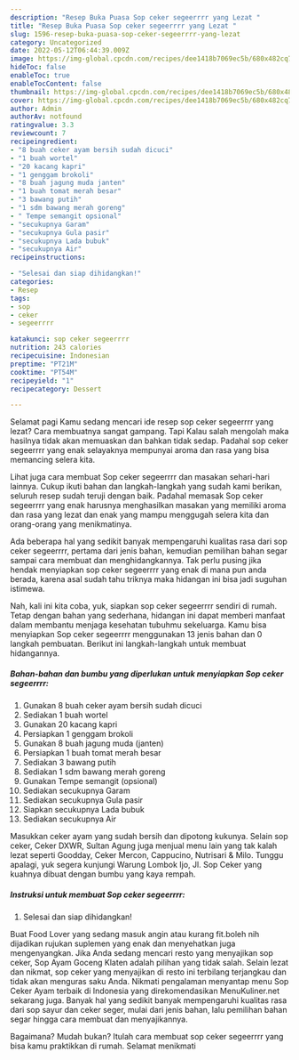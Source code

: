 ```yaml
---
description: "Resep Buka Puasa Sop ceker segeerrrr yang Lezat "
title: "Resep Buka Puasa Sop ceker segeerrrr yang Lezat "
slug: 1596-resep-buka-puasa-sop-ceker-segeerrrr-yang-lezat
category: Uncategorized
date: 2022-05-12T06:44:39.009Z
image: https://img-global.cpcdn.com/recipes/dee1418b7069ec5b/680x482cq70/sop-ceker-segeerrrr-foto-resep-utama.jpg
hideToc: false
enableToc: true
enableTocContent: false
thumbnail: https://img-global.cpcdn.com/recipes/dee1418b7069ec5b/680x482cq70/sop-ceker-segeerrrr-foto-resep-utama.jpg
cover: https://img-global.cpcdn.com/recipes/dee1418b7069ec5b/680x482cq70/sop-ceker-segeerrrr-foto-resep-utama.jpg
author: Admin
authorAv: notfound
ratingvalue: 3.3
reviewcount: 7
recipeingredient:
- "8 buah ceker ayam bersih sudah dicuci"
- "1 buah wortel"
- "20 kacang kapri"
- "1 genggam brokoli"
- "8 buah jagung muda janten"
- "1 buah tomat merah besar"
- "3 bawang putih"
- "1 sdm bawang merah goreng"
- " Tempe semangit opsional"
- "secukupnya Garam"
- "secukupnya Gula pasir"
- "secukupnya Lada bubuk"
- "secukupnya Air"
recipeinstructions:

- "Selesai dan siap dihidangkan!"
categories:
- Resep
tags:
- sop
- ceker
- segeerrrr

katakunci: sop ceker segeerrrr 
nutrition: 243 calories
recipecuisine: Indonesian
preptime: "PT21M"
cooktime: "PT54M"
recipeyield: "1"
recipecategory: Dessert

---
```



Selamat pagi Kamu sedang mencari ide resep sop ceker segeerrrr yang lezat? Cara membuatnya sangat gampang. Tapi Kalau salah mengolah maka hasilnya tidak akan memuaskan dan bahkan tidak sedap. Padahal sop ceker segeerrrr yang enak selayaknya mempunyai aroma dan rasa yang bisa memancing selera kita.


Lihat juga cara membuat Sop ceker segeerrrr dan masakan sehari-hari lainnya. Cukup ikuti bahan dan langkah-langkah yang sudah kami berikan, seluruh resep sudah teruji dengan baik. Padahal memasak Sop ceker segeerrrr yang enak harusnya menghasilkan masakan yang memiliki aroma dan rasa yang lezat dan enak yang mampu menggugah selera kita dan orang-orang yang menikmatinya.

Ada beberapa hal yang sedikit banyak mempengaruhi kualitas rasa dari sop ceker segeerrrr, pertama dari jenis bahan, kemudian pemilihan bahan segar sampai cara membuat dan menghidangkannya. Tak perlu pusing jika hendak menyiapkan sop ceker segeerrrr yang enak di mana pun anda berada, karena asal sudah tahu triknya maka hidangan ini bisa jadi suguhan istimewa.


Nah, kali ini kita coba, yuk, siapkan sop ceker segeerrrr sendiri di rumah. Tetap dengan bahan yang sederhana, hidangan ini dapat memberi manfaat dalam membantu menjaga kesehatan tubuhmu sekeluarga. Kamu bisa menyiapkan Sop ceker segeerrrr menggunakan 13 jenis bahan dan 0 langkah pembuatan. Berikut ini langkah-langkah untuk membuat hidangannya.

<!--inarticleads1-->

##### Bahan-bahan dan bumbu yang diperlukan untuk menyiapkan Sop ceker segeerrrr:

1. Gunakan 8 buah ceker ayam bersih sudah dicuci
1. Sediakan 1 buah wortel
1. Gunakan 20 kacang kapri
1. Persiapkan 1 genggam brokoli
1. Gunakan 8 buah jagung muda (janten)
1. Persiapkan 1 buah tomat merah besar
1. Sediakan 3 bawang putih
1. Sediakan 1 sdm bawang merah goreng
1. Gunakan  Tempe semangit (opsional)
1. Sediakan secukupnya Garam
1. Sediakan secukupnya Gula pasir
1. Siapkan secukupnya Lada bubuk
1. Sediakan secukupnya Air


Masukkan ceker ayam yang sudah bersih dan dipotong kukunya. Selain sop ceker, Ceker DXWR, Sultan Agung juga menjual menu lain yang tak kalah lezat seperti Goodday, Ceker Mercon, Cappucino, Nutrisari &amp; Milo. Tunggu apalagi, yuk segera kunjungi Warung Lombok Ijo, Jl. Sop Ceker yang kuahnya dibuat dengan bumbu yang kaya rempah. 

<!--inarticleads2-->

##### Instruksi untuk membuat Sop ceker segeerrrr:


1. Selesai dan siap dihidangkan!

Buat Food Lover yang sedang masuk angin atau kurang fit.boleh nih dijadikan rujukan suplemen yang enak dan menyehatkan juga mengenyangkan. Jika Anda sedang mencari resto yang menyajikan sop ceker, Sop Ayam Goceng Klaten adalah pilihan yang tidak salah. Selain lezat dan nikmat, sop ceker yang menyajikan di resto ini terbilang terjangkau dan tidak akan menguras saku Anda. Nikmati pengalaman menyantap menu Sop Ceker Ayam terbaik di Indonesia yang direkomendasikan MenuKuliner.net sekarang juga. Banyak hal yang sedikit banyak mempengaruhi kualitas rasa dari sop sayur dan ceker seger, mulai dari jenis bahan, lalu pemilihan bahan segar hingga cara membuat dan menyajikannya. 

Bagaimana? Mudah bukan? Itulah cara membuat sop ceker segeerrrr yang bisa kamu praktikkan di rumah. Selamat menikmati
